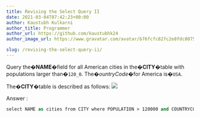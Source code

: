 ```yaml
---
title: Revising the Select Query II
date: 2021-03-04T07:42:23+00:00
author: Kaustubh Kulkarni
author_title: Programmer
author_url: https://github.com/kaustubhk24
author_image_url: https://www.gravatar.com/avatar/b76fcfc82fc2e8fdc8075636f1735f61?s=200

slug: /revising-the-select-query-ii/
---
```

Query the�**NAME**�field for all American cities in the�**CITY**�table with populations larger than�`120_0`. The�_ountryCode_�for America is�`USA`.

The�**CITY**�table is described as follows:
![](http://www.kaustubh.codes/imgs/wp-content/uploads/2021/03/1449729804-f21d187d0f-CITY-1.jpg) 

Answer :

```vb title="file.vb"
select NAME as cities from CITY where POPULATION > 120000 and COUNTRYCODE='USA' ;
```